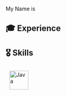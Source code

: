 My Name is 

## :mortar_board: Experience


## :medal_military: Skills
<div align="left">  

<img style="margin: 10px" src="https://profilinator.rishav.dev/skills-assets/java-original-wordmark.svg" alt="Java" height="50" />  

</div>
